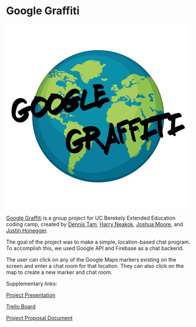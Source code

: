 # Google Graffiti

![Google Graffiti Logo](assets/images/google_graffiti_logo.png)

[Google Graffiti](https://teamfirstproject.github.io/GoogleGrafitti/) is a group project for UC Berekely Extended Education coding camp, created by [Dennis Tam](https://github.com/saikay), [Harry Neakok](https://github.com/Harryneakok), [Joshua Moore](https://github.com/joshmoore2003), and [Justin Honegger](https://github.com/Skarrggit).

The goal of the project was to make a simple, location-based chat program. To accomplish this, we used Google API and Firebase as a chat backend.

The user can click on any of the Google Maps markers existing on the screen and enter a chat room for that location. They can also click on the map to create a new marker and chat room.

Supplementary links:

[Project Presentation](https://docs.google.com/presentation/d/1Rwv2XuF_TnyRve9qnTL6SF9_FZHvjptNy1e0zz0J4PU/edit?userstoinvite=hcneakok@gmail.com&ts=5be3a2f7&actionButton=1#slide=id.g46cca724e4_0_131)

[Trello Board](https://trello.com/b/7Sr8nISU/project-tasks)

[Project Proposal Document](https://docs.google.com/document/d/1v7cyyp4mj83Fq8L1GIzlf53qp43P5S8eSyHVPy8vhm4/edit#heading=h.2gazcsgmxkub)